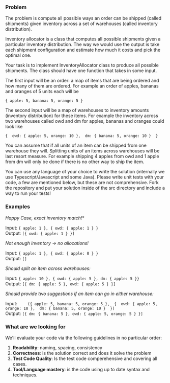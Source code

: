 

### Problem

The problem is compute all possible ways an order can be shipped (called shipments) given inventory across a set of warehouses (called inventory distribution). 

Inventory allocator is a class that computes all possible shipments given a particular inventory distribution. The way we would use the output is take each shipment configuration and estimate how much it costs and pick the optimal one.

Your task is to implement InventoryAllocator class to produce all possible shipments. The class should have one function that takes in some input. 

The first input will be an order: a map of items that are being ordered and how many of them are ordered. For example an order of apples, bananas and oranges of 5 units each will be 

`{ apple: 5, banana: 5, orange: 5 }`

The second input will be a map of warehouses to inventory amounts (inventory distribution) for these items. For example the inventory across two warehouses called owd and dm for apples, bananas and oranges could look like

`{ 
          owd: { apple: 5, orange: 10 }, 
          dm: { banana: 5, orange: 10 } 
}`

You can assume that if all units of an item can be shipped from one warehouse they will. Splitting units of an items across warehouses will be last resort measure. For example shipping 4 apples from owd and 1 apple from dm will only be done if there is no other way to ship the item. 

You can use any language of your choice to write the solution (internally we use Typescript/Javascript and some Java). Please write unit tests with your code, a few are mentioned below, but these are not comprehensive. Fork the repository and put your solution inside of the src directory and include a way to run your tests!

### Examples

*Happy Case, exact inventory match!**

Input: `{ apple: 1 }, { owd: { apple: 1 } }`  
Output: `[{ owd: { apple: 1 } }]`

*Not enough inventory -> no allocations!*

Input: `{ apple: 1 }, { owd: { apple: 0 } }`  
Output: `[]`

*Should split an item across warehouses:*

Input: `{ apple: 10 }, { owd: { apple: 5 }, dm: { apple: 5 }}`  
Output: `[{ dm: { apple: 5 }, owd: { apple: 5 } }]`

*Should provide two suggestions if an item can go in either warehouse:*

Input: ```   
       ({ apple: 5, banana: 5, orange: 5 }, 
       { 
          owd: { apple: 5, orange: 10 }, 
          dm: { banana: 5, orange: 10 } 
       })```  
Output: `[{ dm: { banana: 5 }, owd: { apple: 5, orange: 5 } }]`

### What are we looking for

We'll evaluate your code via the following guidelines in no particular order:

1. **Readability**: naming, spacing, consistency
2. **Correctness**: is the solution correct and does it solve the problem
1. **Test Code Quality**: Is the test code comperehensive and covering all cases.
1. **Tool/Language mastery**: is the code using up to date syntax and techniques. 
